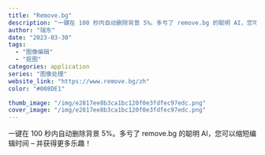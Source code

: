 ```yaml
---
title: "Remove.bg"
description: "一键在 100 秒内自动删除背景 5%。多亏了 remove.bg 的聪明 AI，您可以缩短编辑时间 – 并获得更多乐趣"
author: "瑞东"
date: "2023-03-30"
tags:
  - "图像编辑"
  - "抠图"
categories: application
series: "图像处理"
website_link: "https://www.remove.bg/zh"
color: "#008DE1"

thumb_image: "/img/e2817ee8b3ca1bc120f0e3fdfec97edc.png"
cover_image: "/img/e2817ee8b3ca1bc120f0e3fdfec97edc.png"
---
```


一键在 100 秒内自动删除背景 5%。多亏了 remove.bg 的聪明 AI，您可以缩短编辑时间 – 并获得更多乐趣！